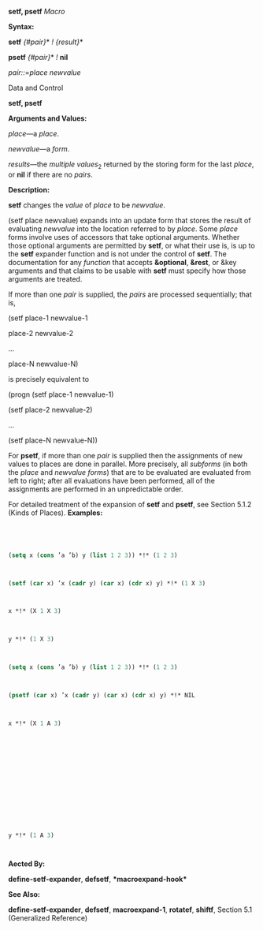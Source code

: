 **setf, psetf** *Macro* 



**Syntax:** 



**setf** *\{#pair\}*\* *! \{result\}*\* 



**psetf** *\{#pair\}*\* *!* **nil** 



*pair::*=*place newvalue* 



Data and Control 



 



 



**setf, psetf** 



**Arguments and Values:** 



*place*—a *place*. 



*newvalue*—a *form*. 



*results*—the *multiple values*<sub>2</sub> returned by the storing form for the last *place*, or **nil** if there are no *pairs*. 



**Description:** 



**setf** changes the *value* of *place* to be *newvalue*. 



(setf place newvalue) expands into an update form that stores the result of evaluating *newvalue* into the location referred to by *place*. Some *place* forms involve uses of accessors that take optional arguments. Whether those optional arguments are permitted by **setf**, or what their use is, is up to the **setf** expander function and is not under the control of **setf**. The documentation for any *function* that accepts **&amp;optional**, **&amp;rest**, or &amp;key arguments and that claims to be usable with **setf** must specify how those arguments are treated. 



If more than one *pair* is supplied, the *pairs* are processed sequentially; that is, 



(setf place-1 newvalue-1 



place-2 newvalue-2 



... 



place-N newvalue-N) 



is precisely equivalent to 



(progn (setf place-1 newvalue-1) 



(setf place-2 newvalue-2) 



... 



(setf place-N newvalue-N)) 



For **psetf**, if more than one *pair* is supplied then the assignments of new values to places are done in parallel. More precisely, all *subforms* (in both the *place* and *newvalue forms*) that are to be evaluated are evaluated from left to right; after all evaluations have been performed, all of the assignments are performed in an unpredictable order. 



For detailed treatment of the expansion of **setf** and **psetf**, see Section 5.1.2 (Kinds of Places). **Examples:**
```lisp
 



(setq x (cons ’a ’b) y (list 1 2 3)) *!* (1 2 3) 



(setf (car x) ’x (cadr y) (car x) (cdr x) y) *!* (1 X 3) 



x *!* (X 1 X 3) 



y *!* (1 X 3) 



(setq x (cons ’a ’b) y (list 1 2 3)) *!* (1 2 3) 



(psetf (car x) ’x (cadr y) (car x) (cdr x) y) *!* NIL 



x *!* (X 1 A 3) 







 



 



y *!* (1 A 3) 




```
**Aected By:** 



**define-setf-expander**, **defsetf**, **\*macroexpand-hook\*** 



**See Also:** 



**define-setf-expander**, **defsetf**, **macroexpand-1**, **rotatef**, **shiftf**, Section 5.1 (Generalized Reference) 



